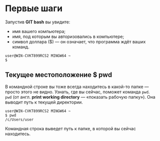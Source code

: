 # Первые шаги

Запустив **GIT bash** вы увидите:  
* имя вашего компьютера;  
* имя, под которым вы авторизовались в компьютере;  
* символ доллара ($) — он означает, что программа ждёт ваших команд.  

```Shell
user@WIN-CVKT899RCS2 MINGW64 ~
$
```

## Текущее местоположение $ pwd

В командной строке вы тоже всегда находитесь в какой-то папке — просто этого не видно. Узнать, где вы сейчас, поможет команда ```pwd```.   
```pwd``` (от англ. **print working directory** — «показать рабочую папку»). Она выводит путь к текущей директории.  

```Shell
user@WIN-CVKT899RCS2 MINGW64 ~
$ pwd
/c/Users/user
```

Командная строка выведет путь к папке, в которой вы сейчас находитесь.
